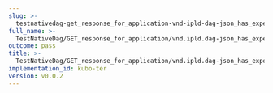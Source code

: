 ```yaml
---
slug: >-
  testnativedag-get_response_for_application-vnd-ipld-dag-json_has_expected_content-type-header_content-length
full_name: >-
  TestNativeDag/GET_response_for_application/vnd.ipld.dag-json_has_expected_Content-Type/Header_Content-Length
outcome: pass
title: >-
  TestNativeDag/GET_response_for_application/vnd.ipld.dag-json_has_expected_Content-Type/Header_Content-Length
implementation_id: kubo-ter
version: v0.0.2
---
```


